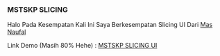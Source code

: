 ### MSTSKP SLICING

Halo Pada Kesempatan Kali Ini Saya Berkesempatan Slicing UI Dari <a href="https://www.figma.com/community/file/1064536438320565974" >Mas Naufal</a>

Link Demo (Masih 80% Hehe) : <a href="https://mstskp.netlify.app/" >MSTSKP SLICING UI</a>
